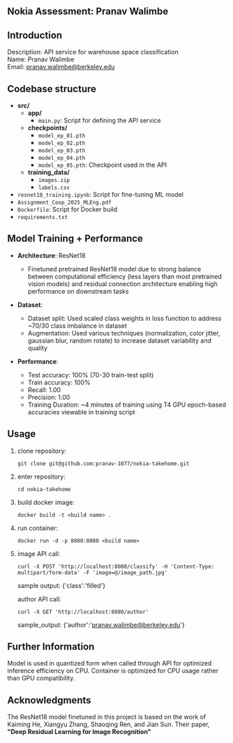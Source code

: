 ## Nokia Assessment: Pranav Walimbe

## Introduction
Description: API service for warehouse space classification <br>
Name: Pranav Walimbe <br>
Email: pranav.walimbe@berkeley.edu 

## Codebase structure 
- **src/**
  - **app/**
    - `main.py`: Script for defining the API service
  - **checkpoints/**
    - `model_ep_01.pth`
    - `model_ep_02.pth`
    - `model_ep_03.pth`
    - `model_ep_04.pth`
    - `model_ep_05.pth`: Checkpoint used in the API
  - **training_data/**
    - `images.zip`
    - `labels.csv`
- `resnet18_training.ipynb`: Script for fine-tuning ML model
- `Assignment_Coop_2025_MLEng.pdf`
- `Dockerfile`: Script for Docker build
- `requirements.txt`

## Model Training + Performance 
- **Architecture**: ResNet18
  - Finetuned pretrained ResNet18 model due to strong balance between computational efficiency (less layers than most pretrained vision models) and residual connection architecture enabling high performance on downstream tasks
  
- **Dataset**:
  - Dataset split: Used scaled class weights in loss function to address ~70/30 class imbalance in dataset
  - Augmentation: Used various techniques (normalization, color jitter, gaussian blur, random rotate) to increase dataset variability and quality 
  
- **Performance**:
  - Test accuracy: 100% (70-30 train-test split) 
  - Train accuracy: 100%
  - Recall: 1.00
  - Precision: 1.00
  - Training Duration: ~4 minutes of training using T4 GPU
  epoch-based accuracies viewable in training script 

## Usage

1. clone repository:
   
   `git clone git@github.com:pranav-1077/nokia-takehome.git`

2. enter repository:
   
   `cd nokia-takehome`

3. build docker image:
   
   `docker build -t <build name> .`

4. run container:
   
   `docker run -d -p 8080:8080 <build name>`

5. image API call:
   
   `curl -X POST 'http://localhost:8080/classify' -H 'Content-Type: multipart/form-data' -F 'image=@/image_path.jpg'`

   sample output: {'class':'filled'}
   
   author API call: 
   
   `curl -X GET 'http://localhost:8080/author'`

   sample_output: {'author':'pranav.walimbe@berkeley.edu'}

## Further Information

Model is used in quantized form when called through API for optimized inference efficiency on CPU. Container is optimized for CPU usage rather than GPU compatibility. 

## Acknowledgments

The ResNet18 model finetuned in this project is based on the work of Kaiming He, Xiangyu Zhang, Shaoqing Ren, and Jian Sun. Their paper, **"Deep Residual Learning for Image Recognition"**

 

   



